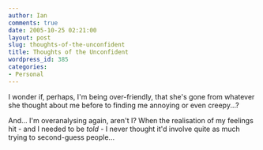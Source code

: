 ```yaml
---
author: Ian
comments: true
date: 2005-10-25 02:21:00
layout: post
slug: thoughts-of-the-unconfident
title: Thoughts of the Unconfident
wordpress_id: 385
categories:
- Personal
---
```


I wonder if, perhaps, I'm being over-friendly, that she's gone from whatever she thought about me before to finding me annoying or even creepy...?  

And...  I'm overanalysing again, aren't I?  When the realisation of my feelings hit - and I needed to be *told* - I never thought it'd involve quite as much trying to second-guess people...
